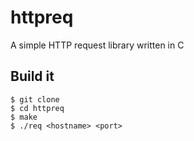 # httpreq

A simple HTTP request library written in C

## Build it

```
$ git clone 
$ cd httpreq
$ make
$ ./req <hostname> <port>
```
